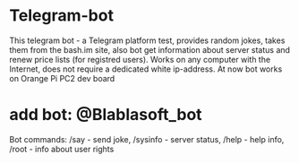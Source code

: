 # Telegram-bot

This telegram bot - a Telegram platform test, provides random jokes, takes them from the bash.im site, also bot get information about server status and renew price lists (for registred users). Works on any computer with the Internet, does not require a dedicated white ip-address.
At now bot works on Orange Pi PC2 dev board

# add bot: @Blablasoft_bot

Bot commands:
/say - send joke,
/sysinfo - server status,
/help - help info,
/root - info about user rights
